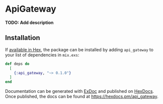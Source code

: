 # ApiGateway

**TODO: Add description**

## Installation

If [available in Hex](https://hex.pm/docs/publish), the package can be installed
by adding `api_gateway` to your list of dependencies in `mix.exs`:

```elixir
def deps do
  [
    {:api_gateway, "~> 0.1.0"}
  ]
end
```

Documentation can be generated with [ExDoc](https://github.com/elixir-lang/ex_doc)
and published on [HexDocs](https://hexdocs.pm). Once published, the docs can
be found at <https://hexdocs.pm/api_gateway>.

